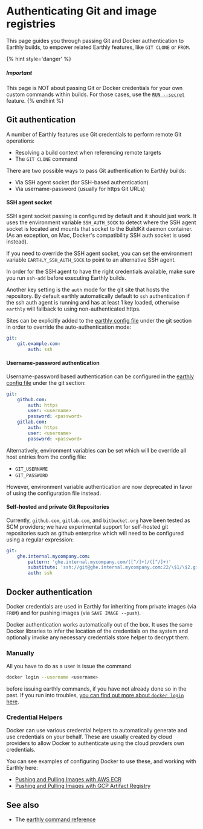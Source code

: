 # Authenticating Git and image registries

This page guides you through passing Git and Docker authentication to Earthly builds, to empower related Earthly features, like `GIT CLONE` or `FROM`.

{% hint style='danger' %}
##### Important

This page is NOT about passing Git or Docker credentials for your own custom commands within builds. For those cases, use the [`RUN --secret`](../earthfile/earthfile.md#run) feature.
{% endhint %}

## Git authentication

A number of Earthly features use Git credentials to perform remote Git operations:

* Resolving a build context when referencing remote targets
* The `GIT CLONE` command

There are two possible ways to pass Git authentication to Earthly builds:

* Via SSH agent socket (for SSH-based authentication)
* Via username-password (usually for https Git URLs)

#### SSH agent socket

SSH agent socket passing is configured by default and it should just work. It uses the environment variable `SSH_AUTH_SOCK` to detect where the SSH agent socket is located and mounts that socket to the BuildKit daemon container. (As an exception, on Mac, Docker's compatibility SSH auth socket is used instead).

If you need to override the SSH agent socket, you can set the environment variable `EARTHLY_SSH_AUTH_SOCK` to point to an alternative SSH agent.

In order for the SSH agent to have the right credentials available, make sure you run `ssh-add` before executing Earthly builds.

Another key setting is the `auth` mode for the git site that hosts the repository. By default earthly automatically default to `ssh` authentication if the ssh auth agent is running and has at least 1 key loaded, otherwise `earthly` will fallback to using non-authenticated https.

Sites can be explicitly added to the [earthly config file](../earthly-config/earthly-config.md) under the git section in order to override the auto-authentication mode:

```yaml
git:
    git.example.com:
        auth: ssh
```

#### Username-password authentication

Username-password based authentication can be configured in the [earthly config file](../earthly-config/earthly-config.md) under the git section: 

```yaml
git:
    github.com:
        auth: https
        user: <username>
        password: <password>
    gitlab.com:
        auth: https
        user: <username>
        password: <password>
```

Alternatively, environment variables can be set which will be override all host entries from the config file:

* `GIT_USERNAME`
* `GIT_PASSWORD`

However, environment variable authentication are now deprecated in favor of using the configuration file instead.

#### Self-hosted and private Git Repositories

Currently, `github.com`, `gitlab.com`, and `bitbucket.org` have been tested as SCM providers; we have experimental support for self-hosted git repositories
such as github enterprise which will need to be configured using a regular expression:

```yaml
git:
    ghe.internal.mycompany.com:
        pattern: 'ghe.internal.mycompany.com/([^/]+)/([^/]+)'
        substitute: 'ssh://git@ghe.internal.mycompany.com:22/\$1/\$2.git'
        auth: ssh
```

## Docker authentication

Docker credentials are used in Earthly for inheriting from private images (via `FROM`) and for pushing images (via `SAVE IMAGE --push`).

Docker authentication works automatically out of the box. It uses the same Docker libraries to infer the location of the credentials on the system and optionally invoke any necessary credentials store helper to decrypt them.

### Manually

All you have to do as a user is issue the command

```bash
docker login --username <username>
```

before issuing earthly commands, if you have not already done so in the past. If you run into troubles, [you can find out more about `docker login` here](https://docs.docker.com/engine/reference/commandline/login/).

### Credential Helpers

Docker can use various credential helpers to automatically generate and use credentials on your behalf. These are usually created by cloud providers to allow Docker to authenticate using the cloud provders own credentials.

You can see examples of configuring Docker to use these, and working with Earthly here:
* [Pushing and Pulling Images with AWS ECR](./pushing-images-to-ECR.md)
* [Pushing and Pulling Images with GCP Artifact Registry](./pushing-images-to-GCR.md)

## See also

* The [earthly command reference](../earthly-command/earthly-command.md)
